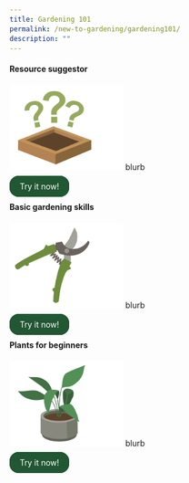 ```yaml
---
title: Gardening 101
permalink: /new-to-gardening/gardening101/
description: ""
---
```

<style>
		  .button-primary {
    background-color: #215732;
    border: 2px solid #215732;
    padding: 0.5rem 1rem;
  	border-radius: 1rem;
    color: white !important;
	  text-decoration: none !important;
  }
</style>

<div class="container">
  <div class="row">
    <div class="col">
     <h4>Resource suggestor</h4>
	      <img style="height:150px; width:200px" src="/images/Landing_page/Gardening101/questionmarks.png">
			blurb<br><br>
			<a class="button-primary" href="https://form.gov.sg/64afb606d9df8c00113ddcbe">Try it now!</a>
      </div>
		<div class="col">
			<h4>Basic gardening skills</h4>
	      <img style="height:150px; width:200px" src="/images/Landing_page/Gardening101/secateurs.png">
			blurb<br><br>
			<a class="button-primary" href="https://staging.dmhtu0pi4p9u7.amplifyapp.com/wip">Try it now!</a>
      </div>
		<div class="col">
			<h4>Plants for beginners</h4>
	      <img style="height:150px; width:200px" src="/images/Landing_page/Gardening101/pottedplant.png">
			blurb<br><br>
						<a class="button-primary" href="https://staging.dmhtu0pi4p9u7.amplifyapp.com/wip">Try it now!</a>
      </div>
	</div>
	</div>